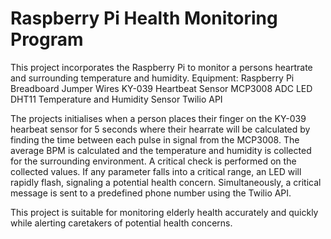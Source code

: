 # Raspberry Pi Health Monitoring Program
This project incorporates the Raspberry Pi to monitor a persons heartrate and surrounding temperature and humidity. 
Equipment:
Raspberry Pi
Breadboard
Jumper Wires
KY-039 Heartbeat Sensor
MCP3008 ADC
LED
DHT11 Temperature and Humidity Sensor
Twilio API

The projects initialises when a person places their finger on the KY-039 hearbeat sensor for 5 seconds where their hearrate will be calculated by finding the time between each pulse in signal from the MCP3008. The average BPM is calculated and the temperature and humidity is collected for the surrounding environment. A critical check is performed on the collected values. If any parameter falls into a critical range, an LED will rapidly flash, signaling a potential health concern. Simultaneously, a critical message is sent to a predefined phone number using the Twilio API.

This project is suitable for monitoring elderly health accurately and quickly while alerting caretakers of potential health concerns.

